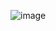 ![image](https://github.com/gauravhalnawar1011/AWS/assets/140076717/21313f8e-47ed-49ad-a00e-1e30b028b706)
